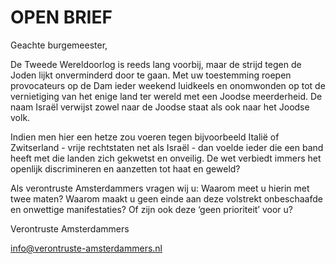 # OPEN BRIEF 
Geachte burgemeester, 

De Tweede Wereldoorlog is reeds lang voorbij, maar de strijd tegen de Joden lijkt onverminderd door te gaan. 
Met uw toestemming roepen provocateurs op de Dam ieder weekend luidkeels en onomwonden op tot de vernietiging van het enige land ter wereld met een Joodse meerderheid. De naam Israël verwijst zowel naar de Joodse staat als ook naar het Joodse volk. 

Indien men hier een hetze zou voeren tegen bijvoorbeeld Italië of Zwitserland - vrije rechtstaten net als Israël - dan voelde ieder die een band heeft met die landen zich gekwetst en onveilig. De wet verbiedt immers het openlijk discrimineren en aanzetten tot haat en geweld? 

Als verontruste Amsterdammers vragen wij u: Waarom meet u hierin met twee maten? Waarom maakt u geen einde aan deze volstrekt
onbeschaafde en onwettige manifestaties? Of zijn ook deze ‘geen prioriteit’ voor u? 

Verontruste Amsterdammers 

info@verontruste-amsterdammers.nl 
